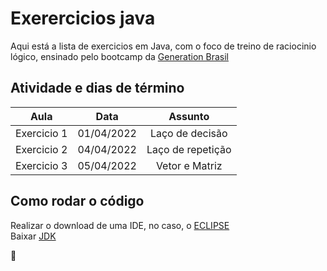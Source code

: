 # Exerercicios java

Aqui está a lista de exercicios em Java, com o foco de treino de raciocinio lógico, ensinado pelo bootcamp da [Generation Brasil](https://brazil.generation.org)

## Atividade e dias de término

Aula  | Data | Assunto
:---------: | :------: | :---------:
Exercicio 1 | 01/04/2022 | Laço de decisão
Exercicio 2 | 04/04/2022 | Laço de repetição
Exercicio 3 | 05/04/2022 | Vetor e Matriz

## Como rodar o código

Realizar o download de uma IDE, no caso, o  [ECLIPSE](https://www.eclipse.org/downloads/) <br>
Baixar [JDK](https://www.oracle.com/java/technologies/downloads/#java17)

:blue_heart:

